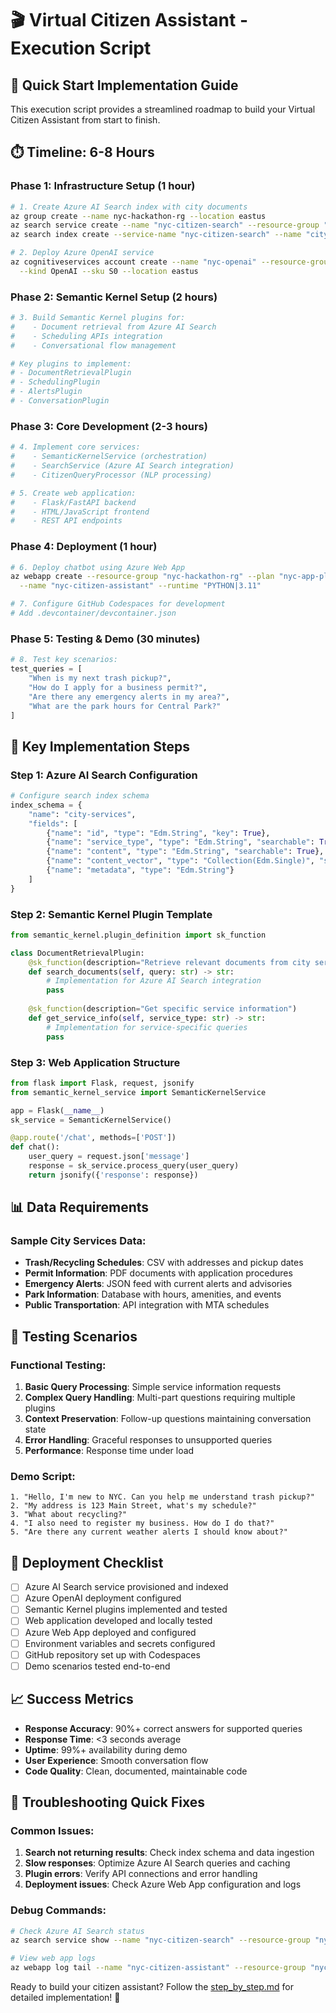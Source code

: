 # 🎬 Virtual Citizen Assistant - Execution Script

## 🎯 Quick Start Implementation Guide

This execution script provides a streamlined roadmap to build your Virtual Citizen Assistant from start to finish.

## ⏱️ Timeline: 6-8 Hours

### Phase 1: Infrastructure Setup (1 hour)
```bash
# 1. Create Azure AI Search index with city documents
az group create --name nyc-hackathon-rg --location eastus
az search service create --name "nyc-citizen-search" --resource-group "nyc-hackathon-rg"
az search index create --service-name "nyc-citizen-search" --name "city-services"

# 2. Deploy Azure OpenAI service
az cognitiveservices account create --name "nyc-openai" --resource-group "nyc-hackathon-rg" \
  --kind OpenAI --sku S0 --location eastus
```

### Phase 2: Semantic Kernel Setup (2 hours)
```python
# 3. Build Semantic Kernel plugins for:
#    - Document retrieval from Azure AI Search
#    - Scheduling APIs integration
#    - Conversational flow management

# Key plugins to implement:
# - DocumentRetrievalPlugin
# - SchedulingPlugin  
# - AlertsPlugin
# - ConversationPlugin
```

### Phase 3: Core Development (2-3 hours)
```python
# 4. Implement core services:
#    - SemanticKernelService (orchestration)
#    - SearchService (Azure AI Search integration)
#    - CitizenQueryProcessor (NLP processing)

# 5. Create web application:
#    - Flask/FastAPI backend
#    - HTML/JavaScript frontend
#    - REST API endpoints
```

### Phase 4: Deployment (1 hour)
```bash
# 6. Deploy chatbot using Azure Web App
az webapp create --resource-group "nyc-hackathon-rg" --plan "nyc-app-plan" \
  --name "nyc-citizen-assistant" --runtime "PYTHON|3.11"

# 7. Configure GitHub Codespaces for development
# Add .devcontainer/devcontainer.json
```

### Phase 5: Testing & Demo (30 minutes)
```python
# 8. Test key scenarios:
test_queries = [
    "When is my next trash pickup?",
    "How do I apply for a business permit?",
    "Are there any emergency alerts in my area?",
    "What are the park hours for Central Park?"
]
```

## 🔧 Key Implementation Steps

### Step 1: Azure AI Search Configuration
```python
# Configure search index schema
index_schema = {
    "name": "city-services",
    "fields": [
        {"name": "id", "type": "Edm.String", "key": True},
        {"name": "service_type", "type": "Edm.String", "searchable": True},
        {"name": "content", "type": "Edm.String", "searchable": True},
        {"name": "content_vector", "type": "Collection(Edm.Single)", "searchable": True},
        {"name": "metadata", "type": "Edm.String"}
    ]
}
```

### Step 2: Semantic Kernel Plugin Template
```python
from semantic_kernel.plugin_definition import sk_function

class DocumentRetrievalPlugin:
    @sk_function(description="Retrieve relevant documents from city services")
    def search_documents(self, query: str) -> str:
        # Implementation for Azure AI Search integration
        pass
        
    @sk_function(description="Get specific service information")
    def get_service_info(self, service_type: str) -> str:
        # Implementation for service-specific queries
        pass
```

### Step 3: Web Application Structure
```python
from flask import Flask, request, jsonify
from semantic_kernel_service import SemanticKernelService

app = Flask(__name__)
sk_service = SemanticKernelService()

@app.route('/chat', methods=['POST'])
def chat():
    user_query = request.json['message']
    response = sk_service.process_query(user_query)
    return jsonify({'response': response})
```

## 📊 Data Requirements

### Sample City Services Data:
- **Trash/Recycling Schedules**: CSV with addresses and pickup dates
- **Permit Information**: PDF documents with application procedures
- **Emergency Alerts**: JSON feed with current alerts and advisories
- **Park Information**: Database with hours, amenities, and events
- **Public Transportation**: API integration with MTA schedules

## 🧪 Testing Scenarios

### Functional Testing:
1. **Basic Query Processing**: Simple service information requests
2. **Complex Query Handling**: Multi-part questions requiring multiple plugins
3. **Context Preservation**: Follow-up questions maintaining conversation state
4. **Error Handling**: Graceful responses to unsupported queries
5. **Performance**: Response time under load

### Demo Script:
```
1. "Hello, I'm new to NYC. Can you help me understand trash pickup?"
2. "My address is 123 Main Street, what's my schedule?"  
3. "What about recycling?"
4. "I also need to register my business. How do I do that?"
5. "Are there any current weather alerts I should know about?"
```

## 🚀 Deployment Checklist

- [ ] Azure AI Search service provisioned and indexed
- [ ] Azure OpenAI deployment configured  
- [ ] Semantic Kernel plugins implemented and tested
- [ ] Web application developed and locally tested
- [ ] Azure Web App deployed and configured
- [ ] Environment variables and secrets configured
- [ ] GitHub repository set up with Codespaces
- [ ] Demo scenarios tested end-to-end

## 📈 Success Metrics

- **Response Accuracy**: 90%+ correct answers for supported queries
- **Response Time**: <3 seconds average
- **Uptime**: 99%+ availability during demo
- **User Experience**: Smooth conversation flow
- **Code Quality**: Clean, documented, maintainable code

## 🛟 Troubleshooting Quick Fixes

### Common Issues:
1. **Search not returning results**: Check index schema and data ingestion
2. **Slow responses**: Optimize Azure AI Search queries and caching
3. **Plugin errors**: Verify API connections and error handling
4. **Deployment issues**: Check Azure Web App configuration and logs

### Debug Commands:
```bash
# Check Azure AI Search status
az search service show --name "nyc-citizen-search" --resource-group "nyc-hackathon-rg"

# View web app logs
az webapp log tail --name "nyc-citizen-assistant" --resource-group "nyc-hackathon-rg"
```

Ready to build your citizen assistant? Follow the [step_by_step.md](./step_by_step.md) for detailed implementation! 🚀
